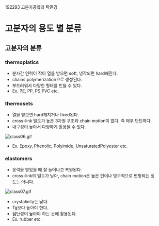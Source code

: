 192293 고분자공학과 탁민경

# 고분자의 용도 별 분류

## 고분자의 분류

### thermoplatics

* 분자간 인력이 작아 열을 받으면 soft, 냉각되면 hard해진다.
* chains polymerization으로 생성된다. 
* 부드러워서 다양한 형태를 만들 수 있다. 
* Ex. PE, PP, PS,PVC etc.

### thermosets

* 열을 받으면 hard해지거나 fixed된다. 
* cross-link 밀도가 높은 3차원 구조라 chain motion이 없다. 즉 매우 단단하다. 
* 내구성이 높아서 다양하게 활용될 수 있다. 

![class06.gif](https://eng.libretexts.org/@api/deki/files/1842/class06.gif?revision=1)

* Ex. Epoxy, Phenolic, Polyimide, UnsaturatedPolyester etc.

### elastomers

* 응력을 받았을 때 잘 늘어나고 복원된다. 
* cross-link의 밀도가 낮아, chain motion은 높은 편이나 영구적으로 변형되는 정도는 아니다. 

![class07.gif](https://eng.libretexts.org/@api/deki/files/1853/class07.gif?revision=1)

* crystalinity는 낮다. 
* Tg보다 높아야 한다. 
* 점탄성이 높아야 하는 곳에 활용된다.
* Ex. rubber etc.
